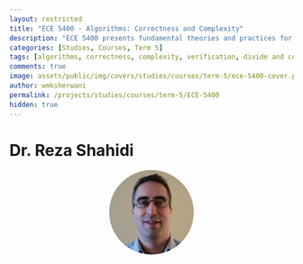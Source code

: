```yaml
---
layout: restricted
title: "ECE 5400 - Algorithms: Correctness and Complexity"
description: "ECE 5400 presents fundamental theories and practices for the design of correct and efficient computing systems, including specification of computing systems and their components, correctness with respect to specifications; methods of verification; algorithmic problem-solving strategies (such as divide and conquer, dynamic programming); and the tractability and intractability of computational problems."
categories: [Studies, Courses, Term 5]
tags: [algorithms, correctness, complexity, verification, divide and conquer, dynamic programming, computational tractability]
comments: true
image: assets/public/img/covers/studies/courses/term-5/ece-5400-cover.png
author: wmksherwani
permalink: /projects/studies/courses/term-5/ECE-5400
hidden: true
---
```


# Dr. Reza Shahidi

<html lang="en">
    <div style="display: flex; justify-content: space-around; align-items: center;">
        <div style="text-align: center;">
            <img src="assets/public/img/people/Reza Shahidi.png" alt="Reza Shahidi" style="width: 150px; object-fit: cover; border-radius: 50%;">
        </div>
    </div>
</html>

<!-- <html lang="en">
<link href="https://cdnjs.cloudflare.com/ajax/libs/font-awesome/6.0.0-beta3/css/all.min.css" rel="stylesheet">
<div id="star-wrapper" style="margin: 0; display: flex; justify-content: center; align-items: center;">
    <div style="display: flex; justify-content: center; align-items: center; font-size: 50px;">
        <i class="fas fa-star" style="color: gold;"></i>
        <i class="fas fa-star" style="color: gold;"></i>
        <i class="fas fa-star" style="color: gold;"></i>
        <i class="fas fa-star" style="color: gold;"></i>
        <i class="fas fa-star" style="color: gold;"></i>
    </div>
</div>
</html> -->
